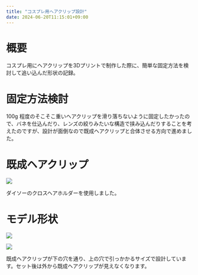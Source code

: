 ```yaml
---
title: "コスプレ用ヘアクリップ設計"
date: 2024-06-20T11:15:01+09:00
---
```


# 概要

コスプレ用にヘアクリップを3Dプリントで制作した際に、簡単な固定方法を検討して追い込んだ形状の記録。

# 固定方法検討

100g 程度のそこそこ重いヘアクリップを滑り落ちないように固定したかったので、バネを仕込んだり、レンズの絞りみたいな構造で挟み込んだりすることを考えたのですが、設計が面倒なので既成ヘアクリップと合体させる方向で進めました。

# 既成ヘアクリップ

![](../../media/hairclip_for_cosplay_0.jpg)

ダイソーのクロスヘアホルダーを使用しました。

# モデル形状

![](../../media/hairclip_for_cosplay_1.jpg)

![](../../media/hairclip_for_cosplay_2.jpg)

既成ヘアクリップが下の穴を通り、上の穴で引っかかるサイズで設計しています。セット後は外から既成ヘアクリップが見えなくなります。
